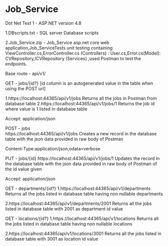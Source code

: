 # Job_Service
Dot Net Test 1 - ASP.NET version 4.8

1.DBscripts.txt - SQL server Database scripts

2.Job_Service.zip - Job_Service asp.net core web application,Job_ServiceTests unit testing containing 
ViewController.cs,ErrorController.cs (Controllers) : User.cs,Error.cs(Model): CVRepository,ICVRepository (Services) ,used Postman to test the endpoints.

Base route - api/v1/

GET - jobs/{id?}  [id column is an autogenerated value in the table when using the POST url]

1.https://localhost:44365/api/v1/jobs 
Returns all the jobs in Postman from database table
2.https://localhost:44365/api/v1/jobs/1 
Returns the job id where value is 1 listed in database table

Accept: application/json 

POST - jobs  
https://localhost:44365/api/v1/jobs 
Creates a new record in the database table with the json data provided in raw body of Postman

Content-Type:application/json;odata=verbose

PUT - jobs/{id} 
https://localhost:44365/api/v1/jobs/1 
Updates the record in the database table with the json data provided in raw body of Postman of the id value given

Accept: application/json 

GET - departments/{id?} 
1.https://localhost:44365/api/v1/departments 
Returns all the jobs listed in database table having non nullable departments

2.https://localhost:44365/api/v1/departments/2001 
Returns all the jobs listed in database table with 2001 as department id value

GET - locations/{id?} 
1.https://localhost:44365/api/v1/locations
Returns all the jobs listed in database table having non nullable locations

2.https://localhost:44365/api/v1/locations/3001 
Returns all the jobs listed in database table with 3001 as location id value



